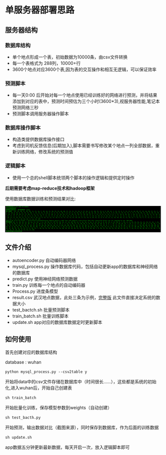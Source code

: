 # 单服务器部署思路

## 服务器结构

### 数据库结构

* 单个地点形成一个表，初始数据为10000条，由csv文件转换
* 每一个表格式为 288列，10000+行
* 3600个地点对应3600个表,因为表的交互操作和相互无逻辑，可以保证效率

### 预测脚本

* 每一天0:00 后开始对每一个地点使用已经训练好的网络进行预测，并将结果添加到对应的表中，预测时间预估为三个小时(3600*3),视服务器性能,笔记本预测网络三秒
* 预测脚本调用服务器操作脚本

### 数据库操作脚本

* 构造类提供数据库操作接口
* 考虑到司机反馈信息(后期加入),脚本需要书写修改某个地点一列全部数据，重新训练网络，修改系统的预测值

### 逻辑脚本

* 使用一个总的shell脚本统领两个脚本的操作逻辑和提供定时操作

**后期需要考虑map-reduce技术和hadoop框架**  

使用数据库数据训练和预测结果对比:  

![](output.png)

## 文件介绍

* autoencoder.py  自动编码器网络
* mysql_process.py  操作数据库代码，包括自动更新app的数据库和神经网络的数据库
* predict.py  使用神经网络预测数据
* train.py  训练每一个地点的自动编码器
* Process.py  进度条模型
* result.csv  武汉地点数据，此处三条为示例，[完整版](https://github.com/anner-wang/Easy-to-travel/blob/master/create_data/result.csv)  此文件直接决定系统的数据大小
* test_bactch.sh  批量预测脚本
* train_batch.sh  批量训练脚本
* update.sh  app对应的数据库数据定时更新脚本

## 如何使用

首先创建对应的数据库结构

database : wuhan

```
python mysql_process.py --csv2table y
```

开始将data中的csv文件存储在数据库中（时间很长......），这些都是系统的初始化,进入wuhan后，开始自己创建表

```
sh train_batch
```

开始批量化训练，保存模型参数到weights（自动创建）

```
sh test_bacth.py
```

开始预测，输出数据对比（截图来源），同时保存到数据库，作为后面的训练数据

```
sh update.sh
```

app数据五分钟更新最新数据，每天开启一次，放入逻辑脚本即可

